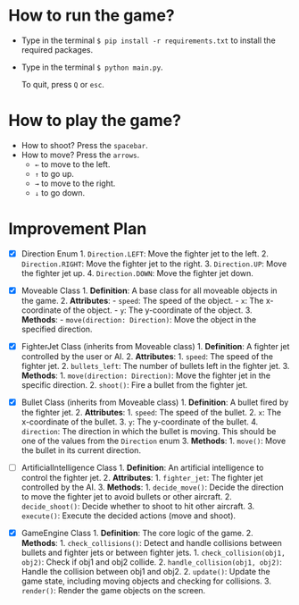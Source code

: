 # How to run the game?

- Type in the terminal `$ pip install -r requirements.txt` to install the required packages.
- Type in the terminal `$ python main.py`.

   To quit, press `Q` or `esc`.

# How to play the game?

- How to shoot? Press the `spacebar`.
- How to move? Press the `arrows`.
   - `←` to move to the left.
   - `↑` to go up.
   - `→` to move to the right.
   - `↓` to go down.

# Improvement Plan

- [x] Direction Enum
      1. `Direction.LEFT`: Move the fighter jet to the left.
      2. `Direction.RIGHT`: Move the fighter jet to the right.
      3. `Direction.UP`: Move the fighter jet up.
      4. `Direction.DOWN`: Move the fighter jet down.

- [x] Moveable Class
      1. **Definition**: A base class for all moveable objects in the game.
      2. **Attributes**:
         - `speed`: The speed of the object.
         - `x`: The x-coordinate of the object.
         - `y`: The y-coordinate of the object.
      3. **Methods**:
         - `move(direction: Direction)`: Move the object in the specified direction.

- [x] FighterJet Class (inherits from Moveable class)
      1. **Definition**: A fighter jet controlled by the user or AI.
      2. **Attributes**:
         1. `speed`: The speed of the fighter jet.
         2. `bullets_left`: The number of bullets left in the fighter jet.
      3. **Methods**:
         1. `move(direction: Direction)`: Move the fighter jet in the specific direction.
         2. `shoot()`: Fire a bullet from the fighter jet.

- [x] Bullet Class (inherits from Moveable class)
      1. **Definition**: A bullet fired by the fighter jet.
      2. **Attributes**:
         1. `speed`: The speed of the bullet.
         2. `x`: The x-coordinate of the bullet.
         3. `y`: The y-coordinate of the bullet.
         4. `direction`: The direction in which the bullet is moving. This should be one of the values from the `Direction` enum
      3. **Methods**:
         1. `move()`: Move the bullet in its current direction.

- [ ] ArtificialIntelligence Class
      1. **Definition**: An artificial intelligence to control the fighter jet.
      2. **Attributes**:
         1. `fighter_jet`: The fighter jet controlled by the AI.
      3. **Methods**:
         1. `decide_move()`: Decide the direction to move the fighter jet to avoid bullets or other aircraft.
         2. `decide_shoot()`: Decide whether to shoot to hit other aircraft.
         3. `execute()`: Execute the decided actions (move and shoot).

- [x] GameEngine Class
      1. **Definition**: The core logic of the game.
      2. **Methods**:
         1. `check_collisions()`: Detect and handle collisions between bullets and fighter jets or between fighter jets.
            1. `check_collision(obj1, obj2)`: Check if obj1 and obj2 collide.
            2. `handle_collision(obj1, obj2)`: Handle the collision between obj1 and obj2.
      2. `update()`: Update the game state, including moving objects and checking for collisions.
      3. `render()`: Render the game objects on the screen.